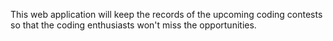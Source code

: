 This web application will keep the records of the upcoming coding contests so that the coding enthusiasts won't miss the opportunities.
